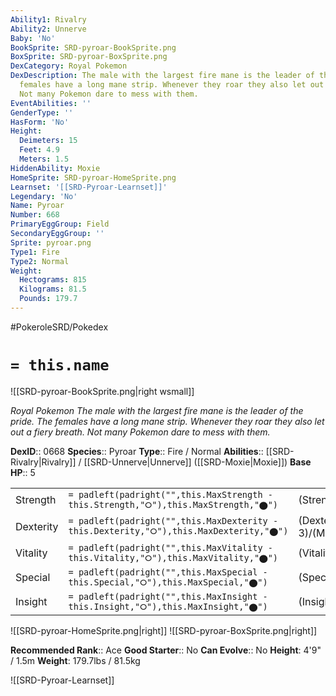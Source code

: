 ```yaml
---
Ability1: Rivalry
Ability2: Unnerve
Baby: 'No'
BookSprite: SRD-pyroar-BookSprite.png
BoxSprite: SRD-pyroar-BoxSprite.png
DexCategory: Royal Pokemon
DexDescription: The male with the largest fire mane is the leader of the pride. The
  females have a long mane strip. Whenever they roar they also let out a fiery breath.
  Not many Pokemon dare to mess with them.
EventAbilities: ''
GenderType: ''
HasForm: 'No'
Height:
  Deimeters: 15
  Feet: 4.9
  Meters: 1.5
HiddenAbility: Moxie
HomeSprite: SRD-pyroar-HomeSprite.png
Learnset: '[[SRD-Pyroar-Learnset]]'
Legendary: 'No'
Name: Pyroar
Number: 668
PrimaryEggGroup: Field
SecondaryEggGroup: ''
Sprite: pyroar.png
Type1: Fire
Type2: Normal
Weight:
  Hectograms: 815
  Kilograms: 81.5
  Pounds: 179.7
---
```


#PokeroleSRD/Pokedex

# `= this.name`

![[SRD-pyroar-BookSprite.png|right wsmall]]

*Royal Pokemon*
*The male with the largest fire mane is the leader of the pride. The females have a long mane strip. Whenever they roar they also let out a fiery breath. Not many Pokemon dare to mess with them.*

**DexID**:: 0668
**Species**:: Pyroar
**Type**:: Fire / Normal
**Abilities**:: [[SRD-Rivalry|Rivalry]] / [[SRD-Unnerve|Unnerve]] ([[SRD-Moxie|Moxie]])
**Base HP**:: 5

|           |                                                                                        |                                          |
| --------- | -------------------------------------------------------------------------------------- | ---------------------------------------- |
| Strength  | `= padleft(padright("",this.MaxStrength - this.Strength,"⭘"),this.MaxStrength,"⬤")`    | (Strength::2)/(MaxStrength::4)   |
| Dexterity | `= padleft(padright("",this.MaxDexterity - this.Dexterity,"⭘"),this.MaxDexterity,"⬤")` | (Dexterity:: 3)/(MaxDexterity::6) |
| Vitality  | `= padleft(padright("",this.MaxVitality - this.Vitality,"⭘"),this.MaxVitality,"⬤")`    | (Vitality::2)/(MaxVitality::5)   |
| Special   | `= padleft(padright("",this.MaxSpecial - this.Special,"⭘"),this.MaxSpecial,"⬤")`       | (Special::3)/(MaxSpecial::6)     |
| Insight   | `= padleft(padright("",this.MaxInsight - this.Insight,"⭘"),this.MaxInsight,"⬤")`       | (Insight::2)/(MaxInsight::4)     |

![[SRD-pyroar-HomeSprite.png|right]]
![[SRD-pyroar-BoxSprite.png|right]]

**Recommended Rank**:: Ace
**Good Starter**:: No
**Can Evolve**:: No
**Height**: 4'9" / 1.5m
**Weight**: 179.7lbs / 81.5kg

![[SRD-Pyroar-Learnset]]